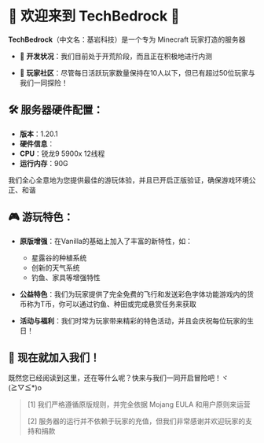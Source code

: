 # 🌟 欢迎来到 **TechBedrock** 🌟

**TechBedrock**（中文名：基岩科技）是一个专为 Minecraft 玩家打造的服务器

- 🔸 **开发状况**：我们目前处于开荒阶段，而且正在积极地进行内测
  
- 🔸 **玩家社区**：尽管每日活跃玩家数量保持在10人以下，但已有超过50位玩家与我们一同探险！

## 🛠 服务器硬件配置：

- **版本**：1.20.1
- **硬件信息**：
- **CPU**：锐龙9 5900x 12线程
- **运行内存**：90G
  
我们全心全意地为您提供最佳的游玩体验，并且已开启正版验证，确保游戏环境公正、和谐

## 🎮 游玩特色：

- **原版增强**：在Vanilla的基础上加入了丰富的新特性，如：
  - 星露谷的种植系统
  - 创新的天气系统
  - 钓鱼、家具等增强特性

- **公益特色**：我们为玩家提供了完全免费的飞行和发送彩色字体功能游戏内的货币称为T币，你可以通过钓鱼、种田或完成悬赏任务来获取

- **活动与福利**：我们时常为玩家带来精彩的特色活动，并且会庆祝每位玩家的生日！

## 🌈 现在就加入我们！

既然您已经阅读到这里，还在等什么呢？快来与我们一同开启冒险吧！ヾ(≧▽≦*)o

> [1] 我们严格遵循原版规则，并完全依据 Mojang EULA 和用户原则来运营
>
> [2] 服务器的运行并不依赖于玩家的充值，但我们非常感谢并欢迎玩家的支持和捐款
